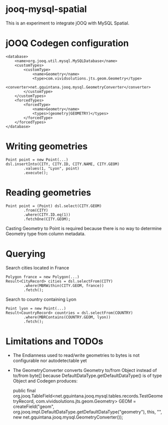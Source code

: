 jooq-mysql-spatial
==================

This is an experiment to integrate jOOQ with MySQL Spatial.

# jOOQ Codegen configuration

    <database>
        <name>org.jooq.util.mysql.MySQLDatabase</name>
        <customTypes>
            <customType>
                <name>Geometry</name>
                <type>com.vividsolutions.jts.geom.Geometry</type>
                <converter>net.gquintana.jooq.mysql.GeometryConverter</converter>
            </customType>
        </customTypes>
        <forcedTypes>
            <forcedType>
                <name>Geometry</name>
                <types>(geometry|GEOMETRY)</types>
            </forcedType>
        </forcedTypes>
    </database>

# Writing geometries

    Point point = new Point(...)
    dsl.insertInto(CITY, CITY.ID, CITY.NAME, CITY.GEOM)
            .values(1, "Lyon", point)
            .execute();

# Reading geometries

    Point point = (Point) dsl.select(CITY.GEOM)
            .from(CITY)
            .where(CITY.ID.eq(1))
            .fetchOne(CITY.GEOM);

Casting Geometry to Point is required because there is no way to determine Geometry type from column metadata.

# Querying 

Search cities located in France

    Polygon france = new Polygon(...)
    Result<CityRecord> cities = dsl.selectFrom(CITY)
            .where(MBRWithin(CITY.GEOM, france))
            .fetch();

Search to country containing Lyon

    Point lyon = new Point(...)
    Result<CountryRecord> countries = dsl.selectFrom(COUNTRY)
            .where(MBRContains(COUNTRY.GEOM, lyon))
            .fetch();

# Limitations and TODOs

- The Endianness used to read/write geometries to bytes is not configurable nor autodetectable yet
- The GeometryConverter converts Geometry to/from Object instead of to/from byte[] because DefaultDataType.getDefaultDataType() is of type Object and Codegen produces:

    public final org.jooq.TableField<net.gquintana.jooq.mysql.tables.records.TestGeometryRecord, com.vividsolutions.jts.geom.Geometry> GEOM = 
        createField("geom", 
            org.jooq.impl.DefaultDataType.getDefaultDataType("geometry"), 
            this, 
            "", 
            new net.gquintana.jooq.mysql.GeometryConverter());

